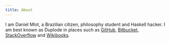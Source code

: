 ```yaml
---
title: About
---
```

I am Daniel Mlot, a Brazilian citizen, philosophy student and Haskell hacker.
I am best known as Duplode in places such as
[GitHub](https://github.com/duplode),
[Bitbucket](https://bitbucket.org/duplode/stunts-cartography),
[StackOverflow](http://stackoverflow.com/users/2751851/duplode) and
[Wikibooks](https://en.wikibooks.org/wiki/User:Duplode).
